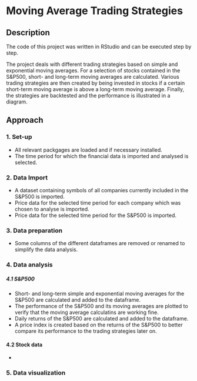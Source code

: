 # Moving Average Trading Strategies

## Description
The code of this project was written in RStudio and can be executed step by step.

The project deals with different trading strategies based on simple and exponential moving averages.
For a selection of stocks contained in the S&P500, short- and long-term moving averages are calculated.
Various trading strategies are then created by being invested in stocks if a certain short-term moving average is above a long-term moving average.
Finally, the strategies are backtested and the performance is illustrated in a diagram.

## Approach
### 1. Set-up
- All relevant packgages are loaded and if necessary installed.
- The time period for which the financial data is imported and analysed is selected.

### 2. Data Import
- A dataset containing symbols of all companies currently included in the S&P500 is imported.
- Price data for the selected time period for each company which was chosen to analyse is imported.
- Price data for the selected time period for the S&P500 is imported.

### 3. Data preparation
- Some columns of the different dataframes are removed or renamed to simplify the data analysis.

### 4. Data analysis
##### 4.1 S&P500
- Short- and long-term simple and exponential moving averages for the S&P500 are calculated and added to the dataframe.
- The performance of the S&P500 and its moving averages are plotted to verify that the moving average calculatins are working fine.
- Daily returns of the S&P500 are calculated and added to the dataframe.
- A price index is created based on the returns of the S&P500 to better compare its performance to the trading strategies later on.
#### 4.2 Stock data
- 

### 5. Data visualization
